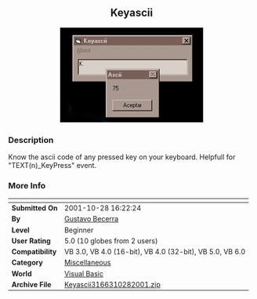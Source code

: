 ﻿<div align="center">

## Keyascii

<img src="PIC20011028203482402.jpg">
</div>

### Description

Know the ascii code of any pressed key on your keyboard. Helpfull for "TEXT(n)_KeyPress" event.
 
### More Info
 


<span>             |<span>
---                |---
**Submitted On**   |2001-10-28 16:22:24
**By**             |[Gustavo Becerra](https://github.com/Planet-Source-Code/PSCIndex/blob/master/ByAuthor/gustavo-becerra.md)
**Level**          |Beginner
**User Rating**    |5.0 (10 globes from 2 users)
**Compatibility**  |VB 3\.0, VB 4\.0 \(16\-bit\), VB 4\.0 \(32\-bit\), VB 5\.0, VB 6\.0
**Category**       |[Miscellaneous](https://github.com/Planet-Source-Code/PSCIndex/blob/master/ByCategory/miscellaneous__1-1.md)
**World**          |[Visual Basic](https://github.com/Planet-Source-Code/PSCIndex/blob/master/ByWorld/visual-basic.md)
**Archive File**   |[Keyascii3166310282001\.zip](https://github.com/Planet-Source-Code/gustavo-becerra-keyascii__1-28487/archive/master.zip)








